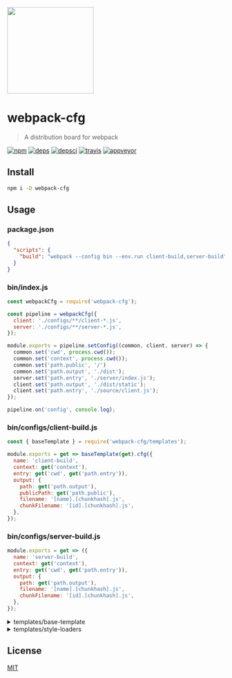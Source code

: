 <a href="https://github.com/webpack/webpack">
  <img width="200" height="200" src="https://webpack.js.org/assets/icon-square-big.svg">
</a>

# webpack-cfg

> A distribution board for webpack

[![npm][npm]][npm-url]
[![deps][deps]][deps-url]
[![depsci][depsci]][depsci-url]
[![travis][travis]][travis-url]
[![appveyor][appveyor]][appveyor-url]

## Install

```bash
npm i -D webpack-cfg
```

## Usage

### package.json

```json
{
  "scripts": {
    "build": "webpack --config bin --env.run client-build,server-build"
  }
}
```

### bin/index.js

```javascript
const webpackCfg = require('webpack-cfg');

const pipeline = webpackCfg({
  client: './configs/**/client-*.js',
  server: './configs/**/server-*.js',
});

module.exports = pipeline.setConfig((common, client, server) => {
  common.set('cwd', process.cwd());
  common.set('context', process.cwd());
  common.set('path.public', '/')
  common.set('path.output', './dist');
  server.set('path.entry', './server/index.js');
  client.set('path.output', './dist/static');
  client.set('path.entry', './source/client.js');
});

pipeline.on('config', console.log);
```

### bin/configs/client-build.js

```javascript
const { baseTemplate } = require('webpack-cfg/templates');

module.exports = get => baseTemplate(get).cfg({
  name: 'client-build',
  context: get('context'),
  entry: get('cwd', get('path.entry')),
  output: {
    path: get('path.output'),
    publicPath: get('path.public'),
    filename: '[name].[chunkhash].js',
    chunkFilename: '[id].[chunkhash].js',
  },
});
```

### bin/configs/server-build.js

```javascript
module.exports = get => ({
  name: 'server-build',
  context: get('context'),
  entry: get('cwd', get('path.entry')),
  output: {
    path: get('path.output'),
    filename: '[name].[chunkhash].js',
    chunkFilename: '[id].[chunkhash].js',
  },
});
```


<details><summary>templates/base-template</summary><p>
    
  ## Sample

  ```javascript
  const { baseTemplate } = require('webpack-cfg/templates');
  const eslintFriendlyFormatter = require('eslint-friendly-formatter');

  module.exports = $ => baseTemplate($).cfg({
    name: 'common:template',
    context: $('context'),
    entry: $('script.entry'),
    output: {
      path: $('cwd', $('path.output.bundle')),
    },
    resolve: {
      alias: $('alias'),
      modules: [$('cwd', 'node_modules')],
    },
    module: {
      rules: [{
        enforce: 'pre',
        loader: 'eslint-loader',
        test: /\.js$/,
        options: Object.assign({
          formatter: eslintFriendlyFormatter,
        }, $('script.eslint')),
        include: [
          $('cwd', $('path.client')),
          $('cwd', $('path.server')),
          $('cwd', $('path.test')),
        ],
      }, {
        loader: 'babel-loader',
        test: /\.js$/,
        include: [
          $('cwd', $('path.client')),
          $('cwd', $('path.server')),
          $('cwd', $('path.test')),
        ],
      }, {
        loader: 'json-loader',
        test: /\.json$/,
      }],
    },
  });
  ```

</p></details>

<details><summary>templates/style-loaders</summary><p>
  
  ## Sample
  
  ```javascript
  const autoprefixer = require('autoprefixer');
  const ExtractTextPlugin = require('extract-text-webpack-plugin');
  const { styleLoaders } = require('webpack-cfg/templates');

  module.exports.postcss = $ => [
    autoprefixer(Object.assign({}, $('style.autoprefixer'), {
      browsers: $('pkg.browsers'),
    })),
  ];

  module.exports.style = ($, fallbackStyle = 'style-loader') => {
    const options = styleLoaders($, fallbackStyle, module.exports.postcss);
    if (options.extract) {
      Object.keys(options.use).map((name) => {
        const fallback = options.use[name].shift();
        options.use[name] = ExtractTextPlugin.extract({
          publicPath: options.publicPath,
          use: options.use[name],
          fallback,
        });
        return options.use[name];
      });
    }
    return options.use;
  };

  module.exports.rules = ($, fallback) => {
    const use = module.exports.style($, fallback);
    return Object.keys(use).map((ext) => ({
      test: new RegExp(`\\.${ext}$`),
      use: use[ext],
    }));
  };
  ```

</p></details>


## License

[MIT][license-url]


<!-- links -->

[npm]: https://badge.fury.io/js/webpack-cfg.svg
[npm-url]: https://npmjs.com/package/webpack-cfg

[xo]: https://img.shields.io/badge/code_style-XO-5ed9c7.svg
[xo-url]: https://github.com/sindresorhus/xo

[npm]: https://img.shields.io/npm/v/webpack-cfg.svg
[npm-url]: https://npmjs.com/package/webpack-cfg

[travis]: https://travis-ci.org/adriancmiranda/webpack-cfg.svg?branch=master
[travis-url]: https://travis-ci.org/adriancmiranda/webpack-cfg

[appveyor]: https://ci.appveyor.com/api/projects/status/hucvow1n0t3q3le3/branch/master?svg=true
[appveyor-url]: https://ci.appveyor.com/project/adriancmiranda/webpack-cfg/branch/master

[deps]: https://david-dm.org/adriancmiranda/webpack-cfg.svg
[deps-url]: https://david-dm.org/adriancmiranda/webpack-cfg

[depsci]: https://dependencyci.com/github/adriancmiranda/webpack-cfg/badge
[depsci-url]: https://dependencyci.com/github/adriancmiranda/webpack-cfg

[stability]: http://badges.github.io/stability-badges/dist/experimental.svg
[stability-url]: https://cdn.meme.am/cache/instances/folder481/500x/9689481.jpg

[license-url]: https://github.com/adriancmiranda/webpack-cfg/blob/master/LICENSE
